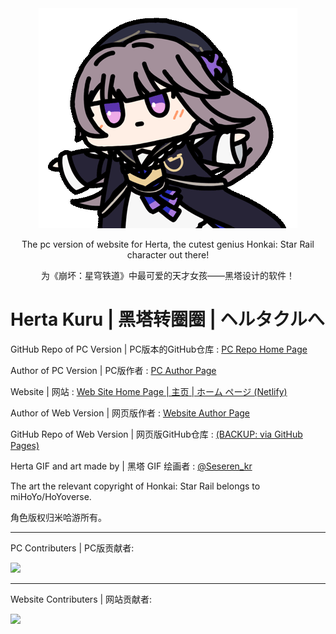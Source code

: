 <div align="center"><img src="KuruKuruClicker/img/hertaa_github.gif"></div>

<div align="center"><p>The pc version of website for Herta, the cutest genius Honkai: Star Rail character out there!</p>
<p>为《崩坏：星穹铁道》中最可爱的天才女孩——黑塔设计的软件！</p></div>

# Herta Kuru | 黑塔转圈圈 | ヘルタクルへ
GitHub Repo of PC Version | PC版本的GitHub仓库 :
[PC Repo Home Page](https://github.com/KoksMen/herta_kuru_pc/)

Author of PC Version | PC版作者 :
[PC Author Page](https://steamcommunity.com/id/KoksMen/)

Website | 网站 :
[Web Site Home Page | 主页 | ホーム ページ (Netlify)](https://herta.ft2.ltd/) 

Author of Web Version  | 网页版作者 :
[Website Author Page](https://github.com/duiqt/)

GitHub Repo of Web Version | 网页版GitHub仓库 :
[(BACKUP: via GitHub Pages)](https://duiqt.github.io/herta_kuru/)

Herta GIF and art made by | 黑塔 GIF 绘画者 : [@Seseren_kr](https://twitter.com/Seseren_kr) 

The art the relevant copyright of Honkai: Star Rail belongs to miHoYo/HoYoverse.

角色版权归米哈游所有。
***
PC Contributers | PC版贡献者:

<a href="https://github.com/KoksMen/herta_kuru_pc/graphs/contributors">
  <img src="https://contrib.rocks/image?repo=KoksMen/Herta_Kuru_PC" />
</a>

***
Website Contributers | 网站贡献者:

<a href="https://github.com/duiqt/herta_kuru/graphs/contributors">
  <img src="https://contrib.rocks/image?repo=duiqt/herta_kuru" />
</a>

